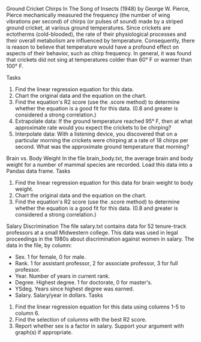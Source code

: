 
Ground Cricket Chirps
In The Song of Insects (1948) by George W. Pierce, Pierce mechanically measured the frequency (the number of wing vibrations per second) of chirps (or pulses of sound) made by a striped ground cricket, at various ground temperatures. Since crickets are ectotherms (cold-blooded), the rate of their physiological processes and their overall metabolism are influenced by temperature. Consequently, there is reason to believe that temperature would have a profound effect on aspects of their behavior, such as chirp frequency.
In general, it was found that crickets did not sing at temperatures colder than 60° F or warmer than 100° F.


Tasks
1. Find the linear regression equation for this data.
2. Chart the original data and the equation on the chart.
3. Find the equation's R2 score (use the .score method) to determine whether the equation is a good fit for this data. (0.8 and greater is considered a strong correlation.)
4. Extrapolate data: If the ground temperature reached 95° F, then at what approximate rate would you expect the crickets to be chirping?
5. Interpolate data: With a listening device, you discovered that on a particular morning the crickets were chirping at a rate of 18 chirps per second. What was the approximate ground temperature that morning?

Brain vs. Body Weight
In the file brain_body.txt, the average brain and body weight for a number of mammal species are recorded. Load this data into a Pandas data frame.
Tasks
1. Find the linear regression equation for this data for brain weight to body weight.
2. Chart the original data and the equation on the chart.
3. Find the equation's R2 score (use the .score method) to determine whether the equation is a good fit for this data. (0.8 and greater is considered a strong correlation.)

Salary Discrimination
The file salary.txt contains data for 52 tenure-track professors at a small Midwestern college. This data was used in legal proceedings in the 1980s about discrimination against women in salary.
The data in the file, by column:
- Sex. 1 for female, 0 for male.
- Rank. 1 for assistant professor, 2 for associate professor, 3 for full professor.
- Year. Number of years in current rank.
- Degree. Highest degree. 1 for doctorate, 0 for master's.
- YSdeg. Years since highest degree was earned.
- Salary. Salary/year in dollars.
Tasks
1. Find the linear regression equation for this data using columns 1-5 to column 6.
2. Find the selection of columns with the best R2 score.
3. Report whether sex is a factor in salary. Support your argument with graph(s) if appropriate.
